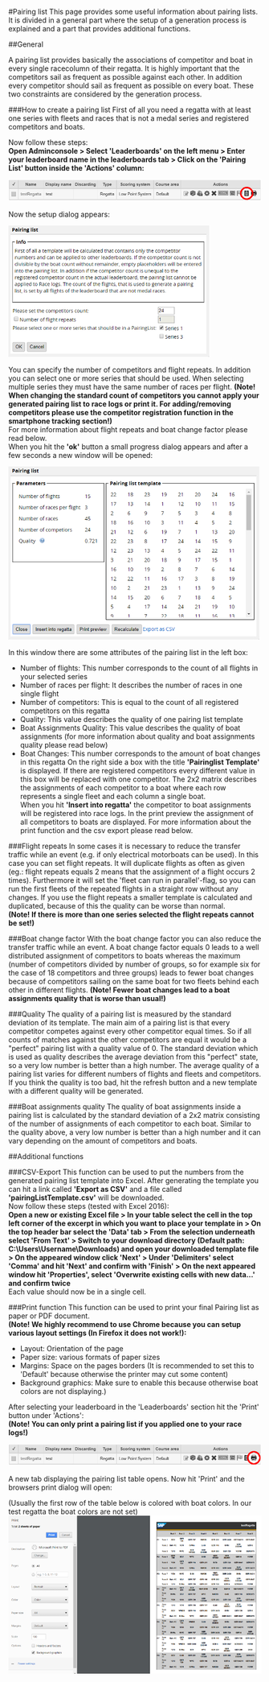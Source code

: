 #Pairing list
This page provides some useful information about pairing lists. It is divided in a general part where the setup of a generation process is explained and a part that provides additional functions.

##General

A pairing list provides basically the associations of competitor and boat in every single racecolumn of their regatta. 
It is highly important that the competitors sail as frequent as possible against each other. In addition every competitor should sail as frequent as possible on every boat. These two constraints are considered by the generation process. 

###How to create a pairing list 
First of all you need a regatta with at least one series with fleets and races that is not a medal series and registered competitors and boats.  

Now follow these steps:  
**Open Adminconsole > Select 'Leaderboards' on the left menu > Enter your leaderboard name in the leaderboards tab > Click on the 'Pairing List' button inside the 'Actions' column:**  

<img src="/wiki/images/pairinglist/screenshot_1.jpg"/>

Now the setup dialog appears:

<img src="/wiki/images/pairinglist/screenshot_2.jpg"/>

You can specify the number of competitors and flight repeats. In addition you can select one or more series that should be used. When selecting multiple series they must have the same number of races per flight.
**(Note! When changing the standard count of competitors you cannot apply your generated pairing list to race logs or print it. For adding/removing competitors please use the competitor registration function in the smartphone tracking section!)**  
For more information about flight repeats and boat change factor please read below.  
When you hit the **'ok'** button a small progress dialog appears and after a few seconds a new window will be opened:

<img src="/wiki/images/pairinglist/screenshot_3.jpg"/>

In this window there are some attributes of the pairing list in the left box:  
* Number of flights: This number corresponds to the count of all flights in your selected series  
* Number of races per flight: It describes the number of races in one single flight  
* Number of competitors: This is equal to the count of all registered competitors on this regatta  
* Quality: This value describes the quality of one pairing list template 
* Boat Assignments Quality: This value describes the quality of boat assignments (for more information about quality and boat assignments quality please read below) 
* Boat Changes: This number corresponds to the amount of boat changes in this regatta
On the right side a box with the title **'Pairinglist Template'** is displayed. If there are registered competitors every different value in this box will be replaced with one competitor. The 2x2 matrix describes the assignments of each competitor to a boat where each row represents a single fleet and each column a single boat.  
When you hit **'Insert into regatta'** the competitor to boat assignments will be registered into race logs. In the print preview the assignment of all competitors to boats are displayed. For more information about the print function and the csv export please read below.

###Flight repeats
In some cases it is necessary to reduce the transfer traffic while an event (e.g. if only electrical motorboats can be used). In this case you can set flight repeats. It will duplicate flights as often as given (eg.: flight repeats equals 2 means that the assignment of a flight occurs 2 times). Furthermore it will set the 'fleet can run in parallel'-flag, so you can run the first fleets of the repeated flights in a straight row without any changes. If you use the flight repeats a smaller template is calculated and duplicated, because of this the quality can be worse than normal.   
**(Note! If there is more than one series selected the flight repeats cannot be set!)**

###Boat change factor
With the boat change factor you can also reduce the transfer traffic while an event. A boat change factor equals 0 leads to a well distributed assignment of competitors to boats whereas the maximum (number of competitors divided by number of groups, so for example six for the case of 18 competitors and three groups) leads to fewer boat changes because of competitors sailing on the same boat for two fleets behind each other in different flights. **(Note! Fewer boat changes lead to a boat assignments quality that is worse than usual!)**

###Quality
The quality of a pairing list is measured by the standard deviation of its template. The main aim of a pairing list is that every competitor competes against every other competitor equal times. So if all counts of matches against the other competitors are equal it would be a "perfect" pairing list with a quality value of 0. The standard deviation which is used as quality describes the average deviation from this "perfect" state, so a very low number is better than a high number. The average quality of a pairing list varies for different numbers of flights and fleets and competitors. If you think the quality is too bad, hit the refresh button and a new template with a different quality will be generated. 

###Boat assignments quality
The quality of boat assignments inside a pairing list is calculated by the standard deviation of a 2x2 matrix consisting of the number of assignments of each competitor to each boat. Similar to the quality above, a very low number is better than a high number and it can vary depending on the amount of competitors and boats.

##Additional functions

###CSV-Export
This function can be used to put the numbers from the generated pairing list template into Excel. After generating the template you can hit a link called **'Export as CSV'** and a file called **'pairingListTemplate.csv'** will be downloaded.  
Now follow these steps (tested with Excel 2016):  
**Open a new or existing Excel file > In your table select the cell in the top left corner of the excerpt in which you want to place your template in > On the top header bar select the 'Data' tab > From the selection underneath select 'From Text' > Switch to your download directory (Default path: C:\Users\Username\Downloads) and open your downloaded template file > On the appeared window click 'Next' > Under 'Delimiters' select 'Comma' and hit 'Next' and confirm with 'Finish' > On the next appeared window hit 'Properties', select 'Overwrite existing cells with new data...' and confirm twice**  
Each value should now be in a single cell.

###Print function
This function can be used to print your final Pairing list as paper or PDF document.  
**(Note! We highly recommend to use Chrome because you can setup various layout settings (In Firefox it does not work!):**  
* Layout: Orientation of the page  
* Paper size: various formats of paper sizes  
* Margins: Space on the pages borders (It is recommended to set this to 'Default' because otherwise the printer may cut some content)  
* Background graphics: Make sure to enable this because otherwise boat colors are not displaying.)  

After selecting your leaderboard in the 'Leaderboards' section hit the 'Print' button under 'Actions':  
**(Note! You can only print a pairing list if you applied one to your race logs!)**

<img src="/wiki/images/pairinglist/screenshot_printing_1.jpg"/>

A new tab displaying the pairing list table opens. Now hit 'Print' and the browsers print dialog will open:  

(Usually the first row of the table below is colored with boat colors. In our test regatta the boat colors are not set) 
<img src="/wiki/images/pairinglist/screenshot_printing_2.jpg"/>